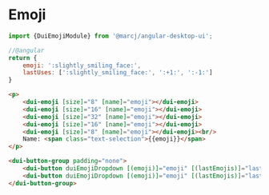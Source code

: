 <h1>Emoji</h1>

```typescript
import {DuiEmojiModule} from '@marcj/angular-desktop-ui';
```


```javascript
//@angular
return {
    emoji: ':slightly_smiling_face:',
    lastUses: [':slightly_smiling_face:', ':+1:', ':-1:']
}
```

```html
<p>
    <dui-emoji [size]="8" [name]="emoji"></dui-emoji>
    <dui-emoji [size]="16" [name]="emoji"></dui-emoji>
    <dui-emoji [size]="32" [name]="emoji"></dui-emoji>
    <dui-emoji [size]="16" [name]="emoji"></dui-emoji>
    <dui-emoji [size]="8" [name]="emoji"></dui-emoji><br/>
    Name: <span class="text-selection">{{emoji}}</span>
</p>

<dui-button-group padding="none">
    <dui-button duiEmojiDropdown [(emoji)]="emoji" [(lastEmojis)]="lastUses">Choose emoji</dui-button>
    <dui-button duiEmojiDropdown [(emoji)]="emoji" [(lastEmojis)]="lastUses" tight><dui-emoji name="slightly_smiling_face"></dui-emoji></dui-button>
</dui-button-group>
```

<api-doc module="components/input/input.component" component="InputComponent"></api-doc>
